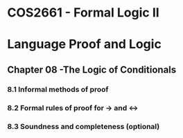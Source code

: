 # COS2661 - Formal Logic II

# Language Proof and Logic

## Chapter 08 -The Logic of Conditionals

### 8.1 Informal methods of proof

### 8.2 Formal rules of proof for → and ↔

### 8.3 Soundness and completeness (optional) 

